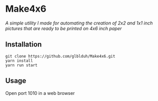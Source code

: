 # Make4x6
*A simple utility I made for automating the creation of 2x2 and 1x1 inch pictures that are ready to be printed on 4x6 inch paper*

## Installation
```
git clone https://github.com/glblduh/Make4x6.git
yarn install
yarn run start
```

## Usage
Open port 1010 in a web browser
